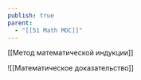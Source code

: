 ```yaml
---
publish: true
parent:
  - "[[51 Math MOC]]"
---
```


[[Метод математической индукции]]


![[Математическое доказательство]]